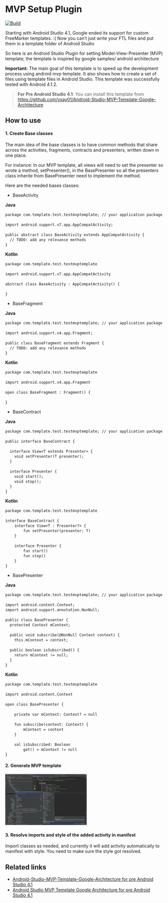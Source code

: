 # MVP Setup Plugin

[![Build](https://github.com/vsay01/Android-Studio-MVP-Template-Google-Architecture-Plugin/workflows/Build/badge.svg)][gh:build]

<!-- Plugin description -->

Starting with Android Studio 4.1, Google ended its support for custom FreeMarker templates. :( 
Now you can’t just write your FTL files and put them in a template folder of Android Studio

So here is an Android Studio Plugin for setting Model-View-Presenter (MVP) template; the template is inspired by google samples/ android architecture

**Important:** The main goal of this template is to speed up the development process using android mvp template. It also shows how to create a set of files using template files in Android Studio. This template was successfully tested with Android 4.1.2.

> **For Pre Android Studio 4.1**: You can install this template from https://github.com/vsay01/Android-Studio-MVP-Template-Google-Architecture

<!-- Plugin description end -->

## How to use

#### 1. Create Base classes

The main idea of the base classes is to have common methods that share across the activities, fragments, contracts and presenters, written down in one place.

For instance: In our MVP template, all views will need to set the presenter so wrote a  method, setPresenter(), in the BasePresenter so all the presenters class inherite from BasePresenter need to implement the method.

Here are the needed bases classes:

- BaseActivity

**Java**
```
package com.template.test.testmvptemplate; // your application package

import android.support.v7.app.AppCompatActivity;

public abstract class BaseActivity extends AppCompatActivity {
  // TODO: add any relevance methods
}
```

**Kotlin**
```
package com.template.test.testmvptemplate

import android.support.v7.app.AppCompatActivity

abstract class BaseActivity : AppCompatActivity() {

}
```

- BaseFragment

**Java**
```
package com.template.test.testmvptemplate; // your application package

import android.support.v4.app.Fragment;

public class BaseFragment extends Fragment {
  // TODO: add any relevance methods
}
```

**Kotlin**
```
package com.template.test.testmvptemplate

import android.support.v4.app.Fragment

open class BaseFragment : Fragment() {

}
```

- BaseContract

**Java**
```
package com.template.test.testmvptemplate; // your application package

public interface BaseContract {

  interface View<T extends Presenter> {
    void setPresenter(T presenter);
  }

  interface Presenter {
    void start();
    void stop();
  }
}
```

**Kotlin**
```
package com.template.test.testmvptemplate

interface BaseContract {
	interface View<T : Presenter?> {
		fun setPresenter(presenter: T)
	}

	interface Presenter {
		fun start()
		fun stop()
	}
}
```

- BasePresenter

**Java**
```
package com.template.test.testmvptemplate; // your application package

import android.content.Context;
import android.support.annotation.NonNull;

public class BasePresenter {
  protected Context mContext;

  public void subscribe(@NonNull Context context) {
    this.mContext = context;

  public boolean isSubscribed() {
    return mContext != null;
  }
}
```

**Kotlin**
```
package com.template.test.testmvptemplate

import android.content.Context

open class BasePresenter {

	private var mContext: Context? = null

	fun subscribe(context: Context) {
		mContext = context
	}

	val isSubscribed: Boolean
		get() = mContext != null
}
```
#### 2. Generate MVP template
<img src="/screenshots/screenshot_1.png" width="260">

#### 3. Resolve imports and style of the added activity in manifest
Import classes as needed, and currently it will add activity automatically to manifest with style. You need to make sure the style got resolved.

## Related links

- [Android-Studio-MVP-Template-Google-Architecture for pre Android Studio 4.1][Android-Studio-MVP-Template-Google-Architecture github]
- [Android Studio MVP Template Google Architecture for pre Android Studio 4.1][Android-Studio-MVP-Template-Google-Architecture article]

[Android-Studio-MVP-Template-Google-Architecture github]: https://github.com/vsay01/Android-Studio-MVP-Template-Google-Architecture
[Android-Studio-MVP-Template-Google-Architecture article]: https://proandroiddev.com/android-studio-mvp-template-google-architecture-29c93a940341
[gh:build]: https://github.com/vsay01/Android-Studio-MVP-Template-Google-Architecture-Plugin/actions?query=workflow%3ABuild
